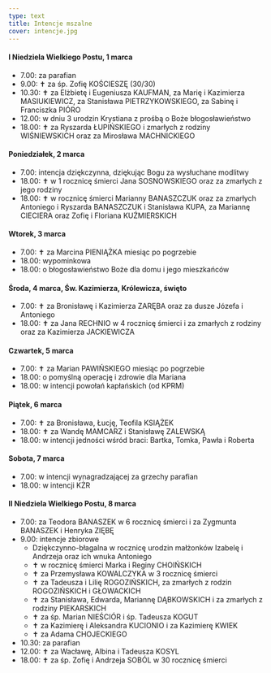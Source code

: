 ```yaml
---
type: text
title: Intencje mszalne
cover: intencje.jpg
---
```


#### I Niedziela Wielkiego Postu, 1 marca

- 7.00: za parafian
- 9.00: ✝ za śp. Zofię KOŚCIESZĘ (30/30)
- 10.30: ✝ za Elżbietę i Eugeniusza KAUFMAN, za Marię i Kazimierza MASIUKIEWICZ, za Stanisława
  PIETRZYKOWSKIEGO, za Sabinę i Franciszka PIÓRO
- 12.00: w dniu 3 urodzin Krystiana z prośbą o Boże błogosławieństwo
- 18.00: ✝ za Ryszarda ŁUPIŃSKIEGO i zmarłych z rodziny WIŚNIEWSKICH oraz za Mirosława
  MACHNICKIEGO

#### Poniedziałek, 2 marca

- 7.00: intencja dziękczynna, dziękując Bogu za wysłuchane modlitwy
- 18.00: ✝ w 1 rocznicę śmierci Jana SOSNOWSKIEGO oraz za zmarłych z jego rodziny
- 18.00: ✝ w rocznicę śmierci Marianny BANASZCZUK oraz za zmarłych Antoniego i Ryszarda
  BANASZCZUK i Stanisława KUPA, za Mariannę CIECIERA oraz Zofię i Floriana KUŹMIERSKICH

#### Wtorek, 3 marca

- 7.00: ✝ za Marcina PIENIĄŻKA miesiąc po pogrzebie
- 18.00: wypominkowa
- 18.00: o błogosławieństwo Boże dla domu i jego mieszkańców

#### Środa, 4 marca, Św. Kazimierza, Królewicza, święto

- 7.00: ✝ za Bronisławę i Kazimierza ZARĘBA oraz za dusze Józefa i Antoniego
- 18.00: ✝ za Jana RECHNIO w 4 rocznicę śmierci i za zmarłych z rodziny oraz za Kazimierza JACKIEWICZA

#### Czwartek, 5 marca

- 7.00: ✝ za Marian PAWIŃSKIEGO miesiąc po pogrzebie
- 18.00: o pomyślną operację i zdrowie dla Mariana
- 18.00: w intencji powołań kapłańskich (od KPRM)

#### Piątek, 6 marca

- 7.00: ✝ za Bronisława, Łucję, Teofila KSIĄŻEK
- 18.00: ✝ za Wandę MAMCARZ i Stanisławę ZALEWSKĄ
- 18.00: w intencji jedności wśród braci: Bartka, Tomka, Pawła i Roberta

#### Sobota, 7 marca

- 7.00: w intencji wynagradzającej za grzechy parafian
- 18.00: w intencji KŻR

#### II Niedziela Wielkiego Postu, 8 marca

- 7.00: za Teodora BANASZEK w 6 rocznicę śmierci i za Zygmunta BANASZEK i Henryka ZIĘBĘ
- 9.00: intencje zbiorowe
  - Dziękczynno-błagalna w rocznicę urodzin małżonków Izabelę i Andrzeja oraz ich wnuka Antoniego
  - ✝ w rocznicę śmierci Marka i Reginy CHOIŃSKICH
  - ✝ za Przemysława KOWALCZYKA w 3 rocznicę śmierci
  - ✝ za Tadeusza i Lilię ROGOZIŃSKICH, za zmarłych z rodzin ROGOZIŃSKICH
    i GŁOWACKICH
  - ✝ za Stanisława, Edwarda, Mariannę DĄBKOWSKICH i za zmarłych z rodziny PIEKARSKICH
  - ✝ za śp. Marian NIEŚCIÓR i śp. Tadeusza KOGUT
  - ✝ za Kazimierę i Aleksandra KUCIONIO i za Kazimierę KWIEK
  - ✝ za Adama CHOJECKIEGO
- 10.30: za parafian
- 12.00: ✝ za Wacławę, Albina i Tadeusza KOSYL
- 18.00: ✝ za śp. Zofię i Andrzeja SOBÓL w 30 rocznicę śmierci

